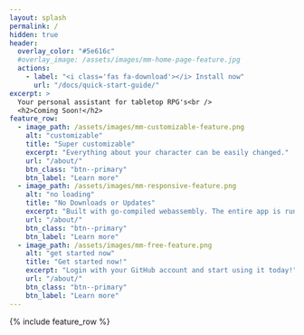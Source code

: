 ```yaml
---
layout: splash
permalink: /
hidden: true
header:
  overlay_color: "#5e616c"
  #overlay_image: /assets/images/mm-home-page-feature.jpg
  actions:
    - label: "<i class='fas fa-download'></i> Install now"
      url: "/docs/quick-start-guide/"
excerpt: >
  Your personal assistant for tabletop RPG's<br />
  <h2>Coming Soon!</h2>
feature_row:
  - image_path: /assets/images/mm-customizable-feature.png
    alt: "customizable"
    title: "Super customizable"
    excerpt: "Everything about your character can be easily changed."
    url: "/about/"
    btn_class: "btn--primary"
    btn_label: "Learn more"
  - image_path: /assets/images/mm-responsive-feature.png
    alt: "no loading"
    title: "No Downloads or Updates"
    excerpt: "Built with go-compiled webassembly. The entire app is run within your browser without any lengthy database downloads or app updates."
    url: "/about/"
    btn_class: "btn--primary"
    btn_label: "Learn more"
  - image_path: /assets/images/mm-free-feature.png
    alt: "get started now"
    title: "Get started now!"
    excerpt: "Login with your GitHub account and start using it today!"
    url: "/about/"
    btn_class: "btn--primary"
    btn_label: "Learn more"      
---
```


{% include feature_row %}
